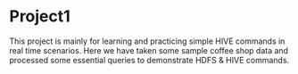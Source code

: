 # Project1
This project is mainly for learning and practicing simple HIVE commands in real time scenarios. Here we have taken some sample coffee shop data and processed some essential queries to demonstrate HDFS &amp; HIVE commands.
